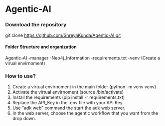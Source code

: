 # Agentic-AI
### Download the repository
git clone https://github.com/ShreyaKunda/Agentic-AI.git

#### Folder Structure and organization
Agentic-AI
-manager
-Neo4j_Information
-requirements.txt
-venv (Create a virual envirnoment)

### How to use?
1. Create a virtual envirnoment in the main folder (python -m venv venv)
2. Activate the virtual envirnoment (source /bin/activate)
3. Install the requirements (pip install -r requirements.txt)
4. Replace the API_Key in the .env file with your API Key.
5. Use "adk web" command the start the adk web server.
6. In the web server, choose the agentic workflow that you want from the drop down.


   


